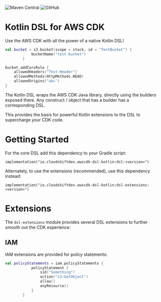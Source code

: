 ![Maven Central](https://img.shields.io/maven-central/v/io.cloudshiftdev.awscdk-dsl-kotlin/dsl)
![GitHub](https://img.shields.io/github/license/cloudshiftinc/awscdk-dsl-kotlin)

# Kotlin DSL for AWS CDK

Use the AWS CDK with all the power of a native Kotlin DSL!

```kotlin
val bucket = s3.bucket(scope = stack, id = "TestBucket") {
            bucketName("test-bucket")
        }

bucket.addCorsRule {
    allowedHeaders("Test-Header")
    allowedMethods(HttpMethods.HEAD)
    allowedOrigins("abc")
}
```

The Kotlin DSL wraps the AWS CDK Java library, directly using the builders exposed there.  Any construct / object that has a builder has a corresponding DSL.

This provides the basis for powerful Kotlin extensions to the DSL to supercharge your CDK code.

# Getting Started

For the core DSL add this dependency to your Gradle script:

`implementation("io.cloudshiftdev.awscdk-dsl-kotlin:dsl:<version>")`

Alternately, to use the extensions (recommended), use this dependency instead:

`implementation("io.cloudshiftdev.awscdk-dsl-kotlin:dsl-extensions:<version>")`

# Extensions

The `dsl-extensions` module provides several DSL extensions to further smooth out the CDK experience:

## IAM

IAM extensions are provided for policy statements:

```kotlin
val policyStatements = iam.policyStatements {
            policyStatement {
                sid("Something")
                action("s3:GetObject")
                allow()
                anyResource()
            }
        }
```
